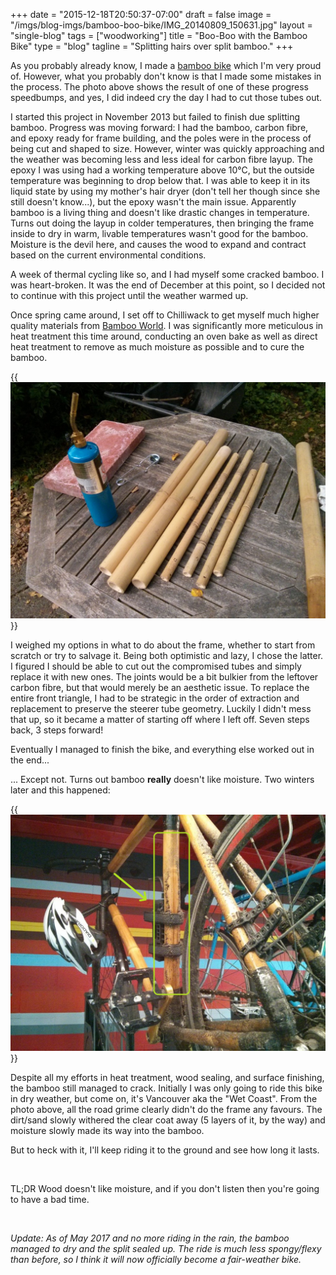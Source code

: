 +++
date = "2015-12-18T20:50:37-07:00"
draft = false
image = "/imgs/blog-imgs/bamboo-boo-bike/IMG_20140809_150631.jpg"
layout = "single-blog"
tags = ["woodworking"]
title = "Boo-Boo with the Bamboo Bike"
type = "blog"
tagline = "Splitting hairs over split bamboo."
+++

As you probably already know, I made a [bamboo bike](/projects/mech/bamboo-bike/) which I'm very proud of. However, what you probably don't  know is that I made some mistakes in the process. The photo above shows the result of one of these progress speedbumps, and yes, I did indeed cry the day I had to cut those tubes out.

I started this project in November 2013 but failed to finish due splitting bamboo. Progress was moving forward: I had the bamboo, carbon fibre, and epoxy ready for frame building, and the poles were in the process of being cut and shaped to size. However, winter was quickly approaching and the weather was becoming less and less ideal for carbon fibre layup. The epoxy I was using had a working temperature above 10°C, but the outside temperature was beginning to drop below that. I was able to keep it in its liquid state by using my mother's hair dryer (don't tell her though since she still doesn't know...), but the epoxy wasn't the main issue. Apparently bamboo is a living thing and doesn't like drastic changes in temperature. Turns out doing the layup in colder temperatures, then bringing the frame inside to dry in warm, livable temperatures wasn't good for the bamboo. Moisture is the devil here, and causes the wood to expand and contract based on the current environmental conditions. 

A week of thermal cycling like so, and I had myself some cracked bamboo. I was heart-broken. It was the end of December at this point, so I decided not to continue with this project until the weather warmed up. 

Once spring came around, I set off to Chilliwack to get myself much higher quality materials from [Bamboo World](http://www.bambooworld.com/). I was significantly more meticulous in heat treatment this time around, conducting an oven bake as well as direct heat treatment to remove as much moisture as possible and to cure the bamboo.

{{<img caption="Bamboo poles after heat treatment in the oven, preparing for the next heat treatment." src="/imgs/bamboo_bike/2013-09-15-14.21.10-1024x768.jpg">}}

I weighed my options in what to do about the frame, whether to start from scratch or try to salvage it. Being both optimistic and lazy, I chose the latter. I figured I should be able to cut out the compromised tubes and simply replace it with new ones. The joints would be a bit bulkier from the leftover carbon fibre, but that would merely be an aesthetic issue. To replace the entire front triangle, I had to be strategic in the order of extraction and replacement to preserve the steerer tube geometry. Luckily I didn't mess that up, so it became a matter of starting off where I left off. Seven steps back, 3 steps forward!

Eventually I managed to finish the bike, and everything else worked out in the end...

... Except not. Turns out bamboo **really** doesn't like moisture. Two winters later and this happened:

{{<img caption="Another split down the seatpost :(" src="/imgs/blog-imgs/bamboo-boo-bike/IMG_20151201_093746.jpg" >}}

Despite all my efforts in heat treatment, wood sealing, and surface finishing, the bamboo still managed to crack. Initially I was only going to ride this bike in dry weather, but come on, it's Vancouver aka the "Wet Coast". From the photo above, all the road grime clearly didn't do the frame any favours. The dirt/sand slowly withered the clear coat away (5 layers of it, by the way) and moisture slowly made its way into the bamboo.

But to heck with it, I'll keep riding it to the ground and see how long it lasts.

<br>

TL;DR Wood doesn't like moisture, and if you don't listen then you're going to have a bad time.

<br>

_Update: As of May 2017 and no more riding in the rain, the bamboo managed to dry and the split sealed up. The ride is much less spongy/flexy than before, so I think it will now officially become a fair-weather bike._